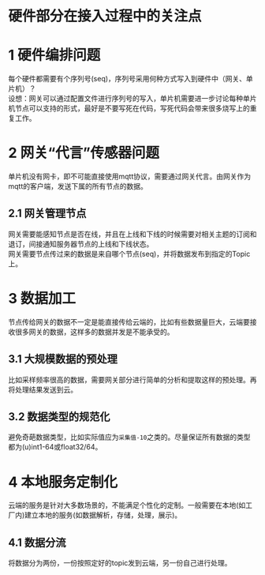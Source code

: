 # 硬件部分在接入过程中的关注点
# 1 硬件编排问题
每个硬件都需要有个序列号(seq)，序列号采用何种方式写入到硬件中（网关、单片机）？  
设想：网关可以通过配置文件进行序列号的写入，单片机需要进一步讨论每种单片机节点可以支持的形式，最好是不要写死在代码，写死代码会带来很多烧写上的重复工作。
# 2 网关“代言”传感器问题
单片机没有网卡，即不可能直接使用mqtt协议，需要通过网关代言。由网关作为mqtt的客户端，发送下属的所有节点的数据。
## 2.1 网关管理节点
网关需要能感知节点是否在线，并且在上线和下线的时候需要对相关主题的订阅和退订，间接通知服务器节点的上线和下线状态。  
网关需要节点传过来的数据是来自哪个节点(seq)，并将数据发布到指定的Topic上。
# 3 数据加工
节点传给网关的数据不一定是能直接传给云端的，比如有些数据量巨大，云端要接收很多网关的数据，这样多的数据并发是不能承受的。
## 3.1 大规模数据的预处理
比如采样频率很高的数据，需要网关部分进行简单的分析和提取这样的预处理。再将处理结果发送到云。
## 3.2 数据类型的规范化
避免奇葩数据类型，比如实际值应为`采集值-10`之类的。尽量保证所有数据的类型都为(u)int1-64或float32/64。
# 4 本地服务定制化
云端的服务是针对大多数场景的，不能满足个性化的定制。一般需要在本地(如工厂内)建立本地的服务(如数据解析，存储，处理，展示)。
## 4.1 数据分流
将数据分为两份，一份按照定好的topic发到云端，另一份自己进行处理。

